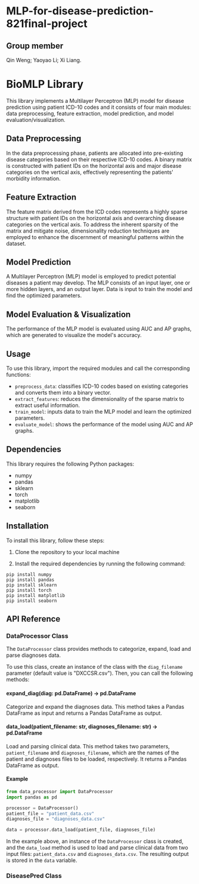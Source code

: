 # MLP-for-disease-prediction-821final-project

## Group member

Qin Weng; Yaoyao Li; Xi Liang.

# BioMLP Library

This library implements a Multilayer Perceptron (MLP) model for disease prediction using patient ICD-10 codes and it consists of four main modules: data preprocessing, feature extraction, model prediction, and model evaluation/visualization.

## Data Preprocessing

In the data preprocessing phase, patients are allocated into pre-existing disease categories based on their respective ICD-10 codes. A binary matrix is constructed with patient IDs on the horizontal axis and major disease categories on the vertical axis, effectively representing the patients' morbidity information.

## Feature Extraction

The feature matrix derived from the ICD codes represents a highly sparse structure with patient IDs on the horizontal axis and overarching disease categories on the vertical axis. To address the inherent sparsity of the matrix and mitigate noise, dimensionality reduction techniques are employed to enhance the discernment of meaningful patterns within the dataset.

## Model Prediction

A Multilayer Perceptron (MLP) model is employed to predict potential diseases a patient may develop. The MLP consists of an input layer, one or more hidden layers, and an output layer. Data is input to train the model and find the optimized parameters.

## Model Evaluation & Visualization

The performance of the MLP model is evaluated using AUC and AP graphs, which are generated to visualize the model's accuracy.

## Usage

To use this library, import the required modules and call the corresponding functions:

- `preprocess_data`: classifies ICD-10 codes based on existing categories and converts them into a binary vector.
- `extract_features`: reduces the dimensionality of the sparse matrix to extract useful information.
- `train_model`: inputs data to train the MLP model and learn the optimized parameters.
- `evaluate_model`: shows the performance of the model using AUC and AP graphs.

## Dependencies

This library requires the following Python packages:

- numpy
- pandas
- sklearn
- torch
- matplotlib
- seaborn

## Installation

To install this library, follow these steps:

1. Clone the repository to your local machine

1. Install the required dependencies by running the following command:

```
pip install numpy
pip install pandas
pip install sklearn
pip install torch
pip install matplotlib
pip install seaborn
```

## API Reference

### DataProcessor Class

The `DataProcessor` class provides methods to categorize, expand, load and parse diagnoses data. 

To use this class, create an instance of the class with the `diag_filename` parameter (default value is "DXCCSR.csv"). Then, you can call the following methods:

#### expand_diag(diag: pd.DataFrame) -> pd.DataFrame

Categorize and expand the diagnoses data. This method takes a Pandas DataFrame as input and returns a Pandas DataFrame as output.

#### data_load(patient_filename: str, diagnoses_filename: str) -> pd.DataFrame

Load and parsing clinical data. This method takes two parameters, `patient_filename` and `diagnoses_filename`, which are the names of the patient and diagnoses files to be loaded, respectively. It returns a Pandas DataFrame as output.

#### Example

```python
from data_processor import DataProcessor
import pandas as pd

processor = DataProcessor()
patient_file = "patient_data.csv"
diagnoses_file = "diagnoses_data.csv"

data = processor.data_load(patient_file, diagnoses_file)
```

In the example above, an instance of the `DataProcessor` class is created, and the `data_load` method is used to load and parse clinical data from two input files: `patient_data.csv` and `diagnoses_data.csv`. The resulting output is stored in the `data` variable.

### DiseasePred Class
